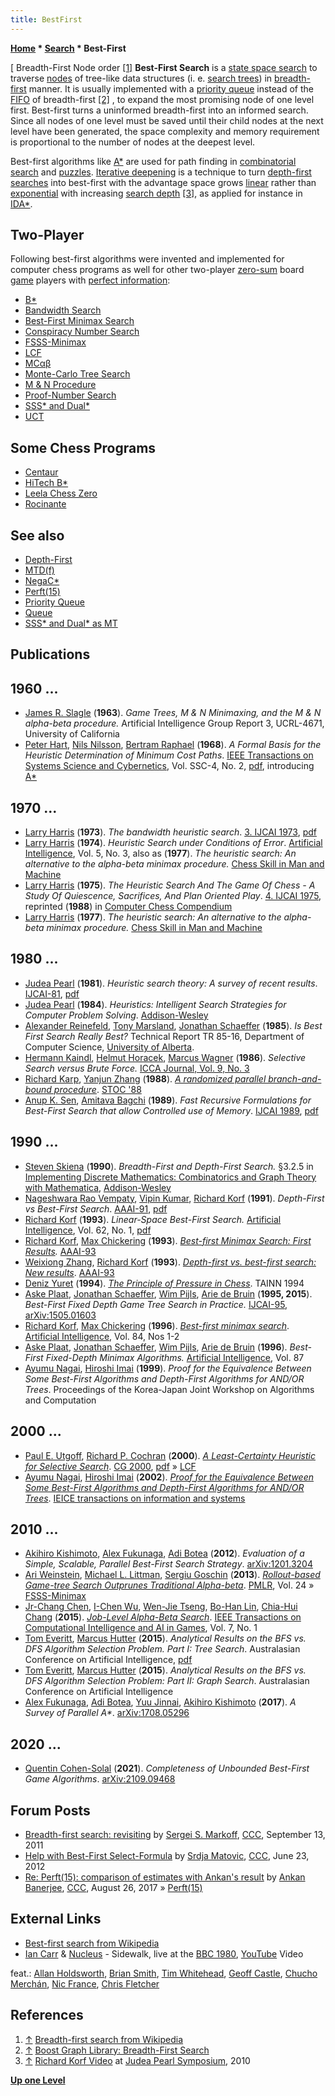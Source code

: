 ```yaml
---
title: BestFirst
---
```

**[Home](Home "Home") * [Search](Search "Search") * Best-First**

\[ Breadth-First Node order <a id="cite-note-1" href="#cite-ref-1">[1]</a>
**Best-First Search** is a [state space search](https://en.wikipedia.org/wiki/State_space_search) to traverse [nodes](Node "Node") of tree-like data structures (i. e. [search trees](Search_Tree "Search Tree")) in [breadth-first](https://en.wikipedia.org/wiki/Breadth-first_search) manner. It is usually implemented with a [priority queue](index.php?title=Priority_Queue&action=edit&redlink=1 "Priority Queue (page does not exist)") instead of the [FIFO](Queue "Queue") of breadth-first <a id="cite-note-2" href="#cite-ref-2">[2]</a> , to expand the most promising node of one level first. Best-first turns a uninformed breadth-first into an informed search. Since all nodes of one level must be saved until their child nodes at the next level have been generated, the space complexity and memory requirement is proportional to the number of nodes at the deepest level.

Best-first algorithms like [A\*](https://en.wikipedia.org/wiki/A*_search_algorithm) are used for path finding in [combinatorial search](https://en.wikipedia.org/wiki/Combinatorial_search) and [puzzles](https://en.wikipedia.org/wiki/Puzzle). [Iterative deepening](Iterative_Deepening "Iterative Deepening") is a technique to turn [depth-first searches](Depth-First "Depth-First") into best-first with the advantage space grows [linear](https://en.wikipedia.org/wiki/Linear_growth) rather than [exponential](https://en.wikipedia.org/wiki/Exponential_growth) with increasing [search depth](Depth "Depth") <a id="cite-note-3" href="#cite-ref-3">[3]</a>, as applied for instance in [IDA\*](https://en.wikipedia.org/wiki/IDA*).

## Two-Player

Following best-first algorithms were invented and implemented for computer chess programs as well for other two-player [zero-sum](<https://en.wikipedia.org/wiki/Zero-sum_(game_theory)>) board [game](Games "Games") players with [perfect information](https://en.wikipedia.org/wiki/Perfect_information):

- [B\*](B* "B*")
- [Bandwidth Search](index.php?title=Bandwidth_Search&action=edit&redlink=1 "Bandwidth Search (page does not exist)")
- [Best-First Minimax Search](Best-First_Minimax_Search "Best-First Minimax Search")
- [Conspiracy Number Search](Conspiracy_Number_Search "Conspiracy Number Search")
- [FSSS-Minimax](Ari_Weinstein#FSSS-Minimax "Ari Weinstein")
- [LCF](Richard_P._Cochran#LCF "Richard P. Cochran")
- [MCαβ](MC%CE%B1%CE%B2 "MCαβ")
- [Monte-Carlo Tree Search](Monte-Carlo_Tree_Search "Monte-Carlo Tree Search")
- [M & N Procedure](James_R._Slagle#MNprocedure "James R. Slagle")
- [Proof-Number Search](Proof-Number_Search "Proof-Number Search")
- [SSS\* and Dual\*](SSS*_and_Dual* "SSS* and Dual*")
- [UCT](UCT "UCT")

## Some Chess Programs

- [Centaur](Centaur "Centaur")
- [HiTech B\*](HiTech "HiTech")
- [Leela Chess Zero](Leela_Chess_Zero "Leela Chess Zero")
- [Rocinante](Rocinante "Rocinante")

## See also

- [Depth-First](Depth-First "Depth-First")
- [MTD(f)](</MTD(f)> "MTD(f)")
- [NegaC\*](NegaC* "NegaC*")
- [Perft(15)](Perft#15 "Perft")
- [Priority Queue](index.php?title=Priority_Queue&action=edit&redlink=1 "Priority Queue (page does not exist)")
- [Queue](Queue "Queue")
- [SSS\* and Dual\* as MT](SSS*_and_Dual*#SSStarandDualStarAsMT "SSS* and Dual*")

## Publications

## 1960 ...

- [James R. Slagle](James_R._Slagle "James R. Slagle") (**1963**). *Game Trees, M & N Minimaxing, and the M & N alpha-beta procedure.* Artificial Intelligence Group Report 3, UCRL-4671, University of California
- [Peter Hart](https://en.wikipedia.org/wiki/Peter_E._Hart), [Nils Nilsson](https://en.wikipedia.org/wiki/Nils_John_Nilsson), [Bertram Raphael](https://en.wikipedia.org/wiki/Bertram_Raphael) (**1968**). *A Formal Basis for the Heuristic Determination of Minimum Cost Paths*. [IEEE Transactions on Systems Science and Cybernetics](IEEE#TSSC "IEEE"), Vol. SSC-4, No. 2, [pdf](https://www.cs.auckland.ac.nz/courses/compsci709s2c/resources/Mike.d/astarNilsson.pdf), introducing [A\*](https://en.wikipedia.org/wiki/A*_search_algorithm)

## 1970 ...

- [Larry Harris](Larry_Harris "Larry Harris") (**1973**). *The bandwidth heuristic search*. [3. IJCAI 1973](Conferences#IJCAI1973 "Conferences"), [pdf](http://www.ijcai.org/Past%20Proceedings/IJCAI-73/PDF/004.pdf)
- [Larry Harris](Larry_Harris "Larry Harris") (**1974**). *Heuristic Search under Conditions of Error*. [Artificial Intelligence](<https://en.wikipedia.org/wiki/Artificial_Intelligence_(journal)>), Vol. 5, No. 3, also as (**1977**). *The heuristic search: An alternative to the alpha-beta minimax procedure.* [Chess Skill in Man and Machine](Chess_Skill_in_Man_and_Machine "Chess Skill in Man and Machine")
- [Larry Harris](Larry_Harris "Larry Harris") (**1975**). *The Heuristic Search And The Game Of Chess - A Study Of Quiescence, Sacrifices, And Plan Oriented Play*. [4. IJCAI 1975](Conferences#IJCAI1975 "Conferences"), reprinted (**1988**) in [Computer Chess Compendium](Computer_Chess_Compendium "Computer Chess Compendium")
- [Larry Harris](Larry_Harris "Larry Harris") (**1977**). *The heuristic search: An alternative to the alpha-beta minimax procedure.* [Chess Skill in Man and Machine](Chess_Skill_in_Man_and_Machine "Chess Skill in Man and Machine")

## 1980 ...

- [Judea Pearl](Judea_Pearl "Judea Pearl") (**1981**). *Heuristic search theory: A survey of recent results*. [IJCAI-81](Conferences#IJCAI1981 "Conferences"), [pdf](http://ijcai.org/Past%20Proceedings/IJCAI-81-VOL%201/PDF/100.pdf)
- [Judea Pearl](Judea_Pearl "Judea Pearl") (**1984**). *Heuristics: Intelligent Search Strategies for Computer Problem Solving*. [Addison-Wesley](https://en.wikipedia.org/wiki/Addison-Wesley)
- [Alexander Reinefeld](Alexander_Reinefeld "Alexander Reinefeld"), [Tony Marsland](Tony_Marsland "Tony Marsland"), [Jonathan Schaeffer](Jonathan_Schaeffer "Jonathan Schaeffer") (**1985**). *Is Best First Search Really Best?* Technical Report TR 85-16, Department of Computer Science, [University of Alberta](University_of_Alberta "University of Alberta").
- [Hermann Kaindl](Hermann_Kaindl "Hermann Kaindl"), [Helmut Horacek](Helmut_Horacek "Helmut Horacek"), [Marcus Wagner](Marcus_Wagner "Marcus Wagner") (**1986**). *Selective Search versus Brute Force.* [ICCA Journal, Vol. 9, No. 3](ICGA_Journal#9_3 "ICGA Journal")
- [Richard Karp](Richard_Karp "Richard Karp"), [Yanjun Zhang](Yanjun_Zhang "Yanjun Zhang") (**1988**). *[A randomized parallel branch-and-bound procedure](https://dl.acm.org/citation.cfm?id=62212.62240)*. [STOC '88](https://dblp.uni-trier.de/db/conf/stoc/stoc88.html)
- [Anup K. Sen](index.php?title=Anup_K._Sen&action=edit&redlink=1 "Anup K. Sen (page does not exist)"), [Amitava Bagchi](Amitava_Bagchi "Amitava Bagchi") (**1989**). *Fast Recursive Formulations for Best-First Search that allow Controlled use of Memory*. [IJCAI 1989](Conferences#IJCAI "Conferences"), [pdf](http://www.ijcai.org/Past%20Proceedings/IJCAI-89-VOL1/PDF/047.pdf)

## 1990 ...

- [Steven Skiena](Steven_Skiena "Steven Skiena") (**1990**). *Breadth-First and Depth-First Search.* §3.2.5 in [Implementing Discrete Mathematics: Combinatorics and Graph Theory with Mathematica](http://www.amazon.com/exec/obidos/ASIN/0521806860/ref=nosim/weisstein-20), [Addison-Wesley](https://en.wikipedia.org/wiki/Addison-Wesley)
- [Nageshwara Rao Vempaty](index.php?title=Nageshwara_Rao_Vempaty&action=edit&redlink=1 "Nageshwara Rao Vempaty (page does not exist)"), [Vipin Kumar](index.php?title=Vipin_Kumar&action=edit&redlink=1 "Vipin Kumar (page does not exist)"), [Richard Korf](Richard_Korf "Richard Korf") (**1991**). *Depth-First vs Best-First Search*. [AAAI-91](Conferences#AAAI-91 "Conferences"), [pdf](https://www.aaai.org/Papers/AAAI/1991/AAAI91-067.pdf)
- [Richard Korf](Richard_Korf "Richard Korf") (**1993**). *Linear-Space Best-First Search.* [Artificial Intelligence](https://en.wikipedia.org/wiki/Artificial_Intelligence_%28journal%29), Vol. 62, No. 1, [pdf](http://www.aaai.org/Papers/AAAI/1992/AAAI92-082.pdf)
- [Richard Korf](Richard_Korf "Richard Korf"), [Max Chickering](Max_Chickering "Max Chickering") (**1993**). *[Best-first Minimax Search: First Results](http://www.aaai.org/Library/Symposia/Fall/1993/fs93-02-006.php).* [AAAI-93](Conferences#AAAI-93 "Conferences")
- [Weixiong Zhang](Mathematician#WZhang "Mathematician"), [Richard Korf](Richard_Korf "Richard Korf") (**1993**). *[Depth-first vs. best-first search: New results](http://dl.acm.org/citation.cfm?id=1867385)*. [AAAI-93](Conferences#AAAI-93 "Conferences")
- [Deniz Yuret](Deniz_Yuret "Deniz Yuret") (**1994**). *[The Principle of Pressure in Chess](https://scholar.google.com/citations?view_op=view_citation&hl=en&user=EJurXJ4AAAAJ&cstart=40&citation_for_view=EJurXJ4AAAAJ:TQgYirikUcIC)*. TAINN 1994
- [Aske Plaat](Aske_Plaat "Aske Plaat"), [Jonathan Schaeffer](Jonathan_Schaeffer "Jonathan Schaeffer"), [Wim Pijls](Wim_Pijls "Wim Pijls"), [Arie de Bruin](Arie_de_Bruin "Arie de Bruin") (**1995, 2015**). *Best-First Fixed Depth Game Tree Search in Practice.* [IJCAI-95](Conferences#IJCAI1995 "Conferences"), [arXiv:1505.01603](https://arxiv.org/abs/1505.01603)
- [Richard Korf](Richard_Korf "Richard Korf"), [Max Chickering](Max_Chickering "Max Chickering") (**1996**). *[Best-first minimax search](https://www.microsoft.com/en-us/research/publication/best-first-minimax-search/)*. [Artificial Intelligence](<https://en.wikipedia.org/wiki/Artificial_Intelligence_(journal)>), Vol. 84, Nos 1-2
- [Aske Plaat](Aske_Plaat "Aske Plaat"), [Jonathan Schaeffer](Jonathan_Schaeffer "Jonathan Schaeffer"), [Wim Pijls](Wim_Pijls "Wim Pijls"), [Arie de Bruin](Arie_de_Bruin "Arie de Bruin") (**1996**). *Best-First Fixed-Depth Minimax Algorithms.* [Artificial Intelligence](<https://en.wikipedia.org/wiki/Artificial_Intelligence_(journal)>), Vol. 87
- [Ayumu Nagai](Ayumu_Nagai "Ayumu Nagai"), [Hiroshi Imai](Hiroshi_Imai "Hiroshi Imai") (**1999**). *Proof for the Equivalence Between Some Best-First Algorithms and Depth-First Algorithms for AND/OR Trees*. Proceedings of the Korea-Japan Joint Workshop on Algorithms and Computation

## 2000 ...

- [Paul E. Utgoff](Paul_E._Utgoff "Paul E. Utgoff"), [Richard P. Cochran](Richard_P._Cochran "Richard P. Cochran") (**2000**). *[A Least-Certainty Heuristic for Selective Search](http://link.springer.com/chapter/10.1007/3-540-45579-5_1)*. [CG 2000](CG_2000 "CG 2000"), [pdf](http://people.cs.umass.edu/~utgoff/papers/springer-lcf.pdf) » [LCF](Richard_P._Cochran#LCF "Richard P. Cochran")
- [Ayumu Nagai](Ayumu_Nagai "Ayumu Nagai"), [Hiroshi Imai](Hiroshi_Imai "Hiroshi Imai") (**2002**). *[Proof for the Equivalence Between Some Best-First Algorithms and Depth-First Algorithms for AND/OR Trees](http://ci.nii.ac.jp/naid/110006376599)*. [IEICE transactions on information and systems](http://ci.nii.ac.jp/vol_issue/nels/AA10826272/ISS0000408668_en.html)

## 2010 ...

- [Akihiro Kishimoto](Akihiro_Kishimoto "Akihiro Kishimoto"), [Alex Fukunaga](index.php?title=Alex_Fukunaga&action=edit&redlink=1 "Alex Fukunaga (page does not exist)"), [Adi Botea](Adi_Botea "Adi Botea") (**2012**). *Evaluation of a Simple, Scalable, Parallel Best-First Search Strategy*. [arXiv:1201.3204](https://arxiv.org/abs/1201.3204)
- [Ari Weinstein](Ari_Weinstein "Ari Weinstein"), [Michael L. Littman](Michael_L._Littman "Michael L. Littman"), [Sergiu Goschin](index.php?title=Sergiu_Goschin&action=edit&redlink=1 "Sergiu Goschin (page does not exist)") (**2013**). *[Rollout-based Game-tree Search Outprunes Traditional Alpha-beta](http://proceedings.mlr.press/v24/weinstein12a.html)*. [PMLR](http://proceedings.mlr.press/), Vol. 24 » [FSSS-Minimax](Ari_Weinstein#FSSS-Minimax "Ari Weinstein")
- [Jr-Chang Chen](Jr-Chang_Chen "Jr-Chang Chen"), [I-Chen Wu](I-Chen_Wu "I-Chen Wu"), [Wen-Jie Tseng](Wen-Jie_Tseng "Wen-Jie Tseng"), [Bo-Han Lin](index.php?title=Bo-Han_Lin&action=edit&redlink=1 "Bo-Han Lin (page does not exist)"), [Chia-Hui Chang](Chia-Hui_Chang "Chia-Hui Chang") (**2015**). *[Job-Level Alpha-Beta Search](https://ir.nctu.edu.tw/handle/11536/124541)*. [IEEE Transactions on Computational Intelligence and AI in Games](IEEE#TOCIAIGAMES "IEEE"), Vol. 7, No. 1
- [Tom Everitt](index.php?title=Tom_Everitt&action=edit&redlink=1 "Tom Everitt (page does not exist)"), [Marcus Hutter](Marcus_Hutter "Marcus Hutter") (**2015**). *Analytical Results on the BFS vs. DFS Algorithm Selection Problem. Part I: Tree Search*. Australasian Conference on Artificial Intelligence, [pdf](https://pdfs.semanticscholar.org/1b4b/c878b2d068214e39b258ee250e5b8889e84c.pdf)
- [Tom Everitt](index.php?title=Tom_Everitt&action=edit&redlink=1 "Tom Everitt (page does not exist)"), [Marcus Hutter](Marcus_Hutter "Marcus Hutter") (**2015**). *Analytical Results on the BFS vs. DFS Algorithm Selection Problem: Part II: Graph Search*. Australasian Conference on Artificial Intelligence
- [Alex Fukunaga](index.php?title=Alex_Fukunaga&action=edit&redlink=1 "Alex Fukunaga (page does not exist)"), [Adi Botea](Adi_Botea "Adi Botea"), [Yuu Jinnai](index.php?title=Yuu_Jinnai&action=edit&redlink=1 "Yuu Jinnai (page does not exist)"), [Akihiro Kishimoto](Akihiro_Kishimoto "Akihiro Kishimoto") (**2017**). *A Survey of Parallel A\**. [arXiv:1708.05296](https://arxiv.org/abs/1708.05296)

## 2020 ...

- [Quentin Cohen-Solal](index.php?title=Quentin_Cohen-Solal&action=edit&redlink=1 "Quentin Cohen-Solal (page does not exist)") (**2021**). *Completeness of Unbounded Best-First Game Algorithms*. [arXiv:2109.09468](https://arxiv.org/abs/2109.09468)

## Forum Posts

- [Breadth-first search: revisiting](http://www.talkchess.com/forum/viewtopic.php?t=40384) by [Sergei S. Markoff](Sergei_Markoff "Sergei Markoff"), [CCC](CCC "CCC"), September 13, 2011
- [Help with Best-First Select-Formula](http://www.talkchess.com/forum/viewtopic.php?t=44165) by [Srdja Matovic](Srdja_Matovic "Srdja Matovic"), [CCC](CCC "CCC"), June 23, 2012
- [Re: Perft(15): comparison of estimates with Ankan's result](http://www.talkchess.com/forum/viewtopic.php?t=64983&start=9) by [Ankan Banerjee](Ankan_Banerjee "Ankan Banerjee"), [CCC](CCC "CCC"), August 26, 2017 » [Perft(15)](Perft#15 "Perft")

## External Links

- [Best-first search from Wikipedia](https://en.wikipedia.org/wiki/Best-first_search)
- [Ian Carr](Category:Ian_Carr "Category:Ian Carr") & [Nucleus](Category:Nucleus "Category:Nucleus") - Sidewalk, live at the [BBC 1980](https://en.wikipedia.org/wiki/BBC), [YouTube](https://en.wikipedia.org/wiki/YouTube) Video

feat.: [Allan Holdsworth](Category:Allan_Holdsworth "Category:Allan Holdsworth"), [Brian Smith](<https://en.wikipedia.org/wiki/Brian_Smith_(musician)>), [Tim Whitehead](https://de.wikipedia.org/wiki/Tim_Whitehead), [Geoff Castle](https://de.wikipedia.org/wiki/Geoff_Castle), [Chucho Merchán](https://en.wikipedia.org/wiki/Chucho_Merch%C3%A1n), [Nic France](https://de.wikipedia.org/wiki/Nic_France), [Chris Fletcher](https://www.allmusic.com/artist/chris-fletcher-mn0000384453/credits)

## References

1. <a id="cite-ref-1" href="#cite-note-1">↑</a> [Breadth-first search from Wikipedia](https://en.wikipedia.org/wiki/Breadth-first_search)
1. <a id="cite-ref-2" href="#cite-note-2">↑</a> [Boost Graph Library: Breadth-First Search](http://www.boost.org/doc/libs/1_43_0/libs/graph/doc/breadth_first_search.html)
1. <a id="cite-ref-3" href="#cite-note-3">↑</a> [Richard Korf Video](Richard_Korf#JudeaPearl "Richard Korf") at [Judea Pearl Symposium](Judea_Pearl#Symposium "Judea Pearl"), 2010

**[Up one Level](Search "Search")**

